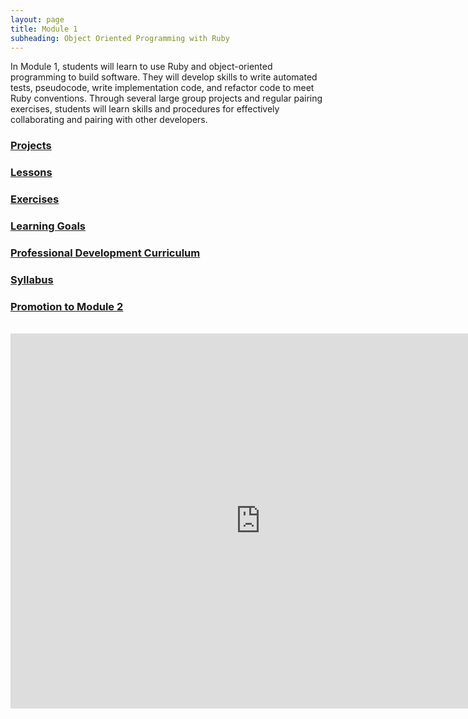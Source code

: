 ```yaml
---
layout: page
title: Module 1
subheading: Object Oriented Programming with Ruby
---
```


In Module 1, students will learn to use Ruby and object-oriented programming to build software. They will develop skills to write automated tests, pseudocode, write implementation code, and refactor code to meet Ruby conventions. Through several large group projects and regular pairing exercises, students will learn skills and procedures for effectively collaborating and pairing with other developers.

### [Projects](./projects)

### [Lessons](./lessons)

### [Exercises](./exercises)

### [Learning Goals](./learning_goals)

### [Professional Development Curriculum](https://github.com/turingschool/career-development-curriculum/tree/master/module_one)

### [Syllabus](./syllabus)

### [Promotion to Module 2](./promotion)

<br>

<iframe src="https://calendar.google.com/calendar/embed?src=casimircreative.com_59k8msrrc2ddhcv787vubvp0s4@group.calendar.google.com&ctz=America/Denver&mode=week" style="border: 0" width="800" height="600" frameborder="0" scrolling="no"></iframe>
